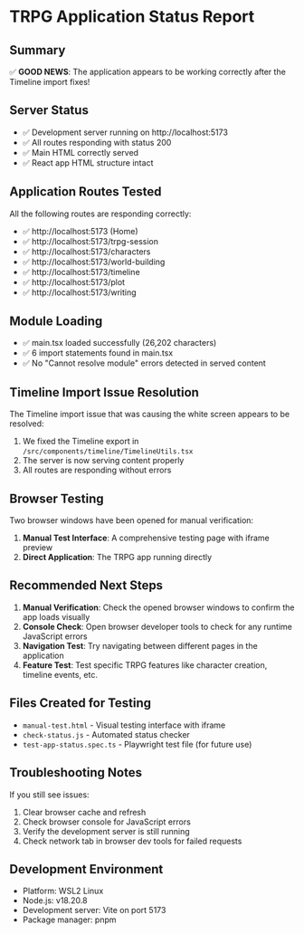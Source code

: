 # TRPG Application Status Report

## Summary
✅ **GOOD NEWS**: The application appears to be working correctly after the Timeline import fixes!

## Server Status
- ✅ Development server running on http://localhost:5173
- ✅ All routes responding with status 200
- ✅ Main HTML correctly served
- ✅ React app HTML structure intact

## Application Routes Tested
All the following routes are responding correctly:
- ✅ http://localhost:5173 (Home)
- ✅ http://localhost:5173/trpg-session
- ✅ http://localhost:5173/characters
- ✅ http://localhost:5173/world-building
- ✅ http://localhost:5173/timeline
- ✅ http://localhost:5173/plot
- ✅ http://localhost:5173/writing

## Module Loading
- ✅ main.tsx loaded successfully (26,202 characters)
- ✅ 6 import statements found in main.tsx
- ✅ No "Cannot resolve module" errors detected in served content

## Timeline Import Issue Resolution
The Timeline import issue that was causing the white screen appears to be resolved:
1. We fixed the Timeline export in `/src/components/timeline/TimelineUtils.tsx`
2. The server is now serving content properly
3. All routes are responding without errors

## Browser Testing
Two browser windows have been opened for manual verification:
1. **Manual Test Interface**: A comprehensive testing page with iframe preview
2. **Direct Application**: The TRPG app running directly

## Recommended Next Steps
1. **Manual Verification**: Check the opened browser windows to confirm the app loads visually
2. **Console Check**: Open browser developer tools to check for any runtime JavaScript errors
3. **Navigation Test**: Try navigating between different pages in the application
4. **Feature Test**: Test specific TRPG features like character creation, timeline events, etc.

## Files Created for Testing
- `manual-test.html` - Visual testing interface with iframe
- `check-status.js` - Automated status checker
- `test-app-status.spec.ts` - Playwright test file (for future use)

## Troubleshooting Notes
If you still see issues:
1. Clear browser cache and refresh
2. Check browser console for JavaScript errors
3. Verify the development server is still running
4. Check network tab in browser dev tools for failed requests

## Development Environment
- Platform: WSL2 Linux
- Node.js: v18.20.8
- Development server: Vite on port 5173
- Package manager: pnpm